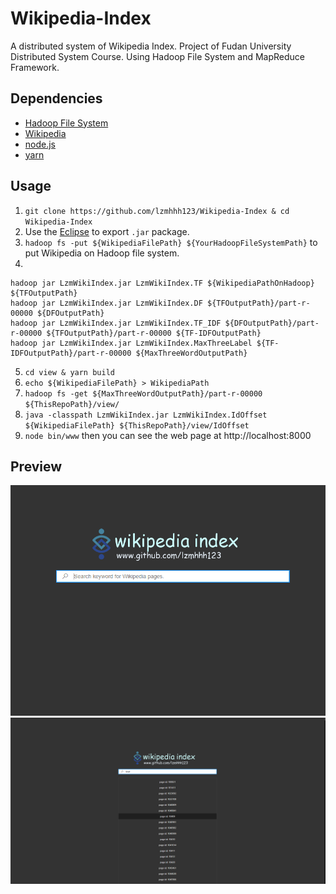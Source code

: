 # Wikipedia-Index
A distributed system of Wikipedia Index. Project of Fudan University Distributed System Course.
Using Hadoop File System and MapReduce Framework.

## Dependencies
- [Hadoop File System](http://hadoop.apache.org/)
- [Wikipedia](https://dumps.wikimedia.org/enwikisource/latest/)
- [node.js](https://nodejs.org/)
- [yarn](https://yarnpkg.com/)

## Usage
1. `git clone https://github.com/lzmhhh123/Wikipedia-Index & cd Wikipedia-Index`
2. Use the [Eclipse](https://www.eclipse.org/downloads/packages/eclipse-ide-java-ee-developers/neon3) to export `.jar` package.
3. `hadoop fs -put ${WikipediaFilePath} ${YourHadoopFileSystemPath}` to put Wikipedia on Hadoop file system.
4. 
```
hadoop jar LzmWikiIndex.jar LzmWikiIndex.TF ${WikipediaPathOnHadoop} ${TFOutputPath}
hadoop jar LzmWikiIndex.jar LzmWikiIndex.DF ${TFOutputPath}/part-r-00000 ${DFOutputPath}
hadoop jar LzmWikiIndex.jar LzmWikiIndex.TF_IDF ${DFOutputPath}/part-r-00000 ${TFOutputPath}/part-r-00000 ${TF-IDFOutputPath}
hadoop jar LzmWikiIndex.jar LzmWikiIndex.MaxThreeLabel ${TF-IDFOutputPath}/part-r-00000 ${MaxThreeWordOutputPath}
```
5. `cd view & yarn build`
6. `echo ${WikipediaFilePath} > WikipediaPath`
6. `hadoop fs -get ${MaxThreeWordOutputPath}/part-r-00000 ${ThisRepoPath}/view/`
7. `java -classpath LzmWikiIndex.jar LzmWikiIndex.IdOffset ${WikipediaFilePath} ${ThisRepoPath}/view/IdOffset`
8. `node bin/www` then you can see the web page at http://localhost:8000

## Preview
<img src="/preview.jpg" />
<img src="/preview2.jpg" />
